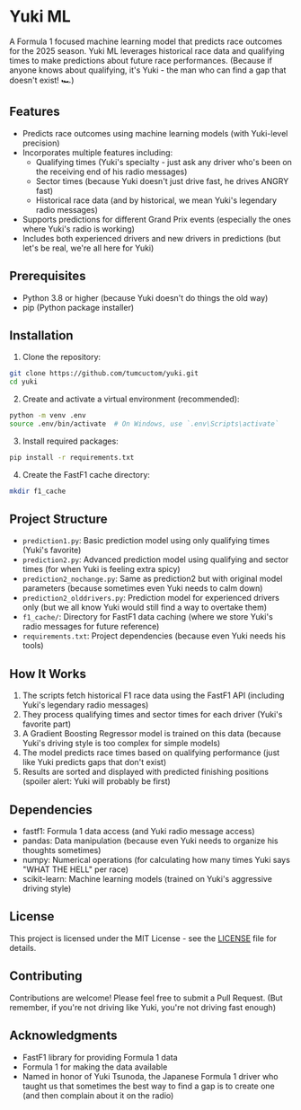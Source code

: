 # Yuki ML

A Formula 1 focused machine learning model that predicts race outcomes for the 2025 season. Yuki ML leverages historical race data and qualifying times to make predictions about future race performances. (Because if anyone knows about qualifying, it's Yuki - the man who can find a gap that doesn't exist! 🏎️)

## Features

- Predicts race outcomes using machine learning models (with Yuki-level precision)
- Incorporates multiple features including:
  - Qualifying times (Yuki's specialty - just ask any driver who's been on the receiving end of his radio messages)
  - Sector times (because Yuki doesn't just drive fast, he drives ANGRY fast)
  - Historical race data (and by historical, we mean Yuki's legendary radio messages)
- Supports predictions for different Grand Prix events (especially the ones where Yuki's radio is working)
- Includes both experienced drivers and new drivers in predictions (but let's be real, we're all here for Yuki)

## Prerequisites

- Python 3.8 or higher (because Yuki doesn't do things the old way)
- pip (Python package installer)

## Installation

1. Clone the repository:
```bash
git clone https://github.com/tumcuctom/yuki.git
cd yuki
```

2. Create and activate a virtual environment (recommended):
```bash
python -m venv .env
source .env/bin/activate  # On Windows, use `.env\Scripts\activate`
```

3. Install required packages:
```bash
pip install -r requirements.txt
```

4. Create the FastF1 cache directory:
```bash
mkdir f1_cache
```


## Project Structure

- `prediction1.py`: Basic prediction model using only qualifying times (Yuki's favorite)
- `prediction2.py`: Advanced prediction model using qualifying and sector times (for when Yuki is feeling extra spicy)
- `prediction2_nochange.py`: Same as prediction2 but with original model parameters (because sometimes even Yuki needs to calm down)
- `prediction2_olddrivers.py`: Prediction model for experienced drivers only (but we all know Yuki would still find a way to overtake them)
- `f1_cache/`: Directory for FastF1 data caching (where we store Yuki's radio messages for future reference)
- `requirements.txt`: Project dependencies (because even Yuki needs his tools)

## How It Works

1. The scripts fetch historical F1 race data using the FastF1 API (including Yuki's legendary radio messages)
2. They process qualifying times and sector times for each driver (Yuki's favorite part)
3. A Gradient Boosting Regressor model is trained on this data (because Yuki's driving style is too complex for simple models)
4. The model predicts race times based on qualifying performance (just like Yuki predicts gaps that don't exist)
5. Results are sorted and displayed with predicted finishing positions (spoiler alert: Yuki will probably be first)

## Dependencies

- fastf1: Formula 1 data access (and Yuki radio message access)
- pandas: Data manipulation (because even Yuki needs to organize his thoughts sometimes)
- numpy: Numerical operations (for calculating how many times Yuki says "WHAT THE HELL" per race)
- scikit-learn: Machine learning models (trained on Yuki's aggressive driving style)

## License

This project is licensed under the MIT License - see the [LICENSE](LICENSE) file for details.

## Contributing

Contributions are welcome! Please feel free to submit a Pull Request. (But remember, if you're not driving like Yuki, you're not driving fast enough)

## Acknowledgments

- FastF1 library for providing Formula 1 data
- Formula 1 for making the data available
- Named in honor of Yuki Tsunoda, the Japanese Formula 1 driver who taught us that sometimes the best way to find a gap is to create one (and then complain about it on the radio)
